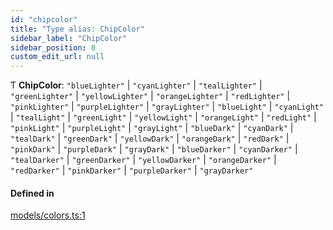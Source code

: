 ```yaml
---
id: "chipcolor"
title: "Type alias: ChipColor"
sidebar_label: "ChipColor"
sidebar_position: 0
custom_edit_url: null
---
```


Ƭ **ChipColor**: ``"blueLighter"`` \| ``"cyanLighter"`` \| ``"tealLighter"`` \| ``"greenLighter"`` \| ``"yellowLighter"`` \| ``"orangeLighter"`` \| ``"redLighter"`` \| ``"pinkLighter"`` \| ``"purpleLighter"`` \| ``"grayLighter"`` \| ``"blueLight"`` \| ``"cyanLight"`` \| ``"tealLight"`` \| ``"greenLight"`` \| ``"yellowLight"`` \| ``"orangeLight"`` \| ``"redLight"`` \| ``"pinkLight"`` \| ``"purpleLight"`` \| ``"grayLight"`` \| ``"blueDark"`` \| ``"cyanDark"`` \| ``"tealDark"`` \| ``"greenDark"`` \| ``"yellowDark"`` \| ``"orangeDark"`` \| ``"redDark"`` \| ``"pinkDark"`` \| ``"purpleDark"`` \| ``"grayDark"`` \| ``"blueDarker"`` \| ``"cyanDarker"`` \| ``"tealDarker"`` \| ``"greenDarker"`` \| ``"yellowDarker"`` \| ``"orangeDarker"`` \| ``"redDarker"`` \| ``"pinkDarker"`` \| ``"purpleDarker"`` \| ``"grayDarker"``

#### Defined in

[models/colors.ts:1](https://github.com/Camberi/firecms/blob/b1328ad/src/models/colors.ts#L1)
